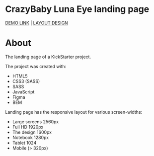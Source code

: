 # CrazyBaby Luna Eye landing page
[DEMO LINK](https://varseniuk.github.io/LP_Luna/) |
[LAYOUT DESIGN](https://www.figma.com/file/5jdcVOv7NiA0l0HGfqEyHC/%E2%84%9611-(kickstarter)-(Copy)?node-id=0%3A1)

# About
The landing page of a KickStarter project.

The project was created with:
- HTML5
- CSS3 (SASS)
- SASS
- JavaScript
- Figma
- BEM

Landing page has the responsive layout for various screen-widths:
  - Large screens 2560px
  - Full HD 1920px
  - The design 1600px
  - Notebook 1280px
  - Tablet 1024
  - Mobile (> 320px)

